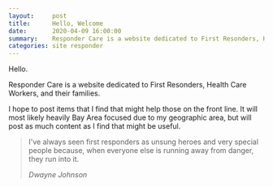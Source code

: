 ```yaml
---
layout:     post
title:      Hello, Welcome
date:       2020-04-09 16:00:00
summary:    Responder Care is a website dedicated to First Resonders, Health Care Workers, and their families
categories: site responder
---
```


Hello.

Responder Care is a website dedicated to First Resonders, Health Care Workers, and their families.

I hope to post items that I find that might help those on the front line.  It will most likely heavily Bay Area focused due to my geographic area, but will post as much content as I find that might be useful.

<blockquote>
  <p>
   I've always seen first responders as unsung heroes and very special people because, when everyone else is running away from danger, they run into it.
  </p>
  <footer><cite title="Dwayne Johnson">Dwayne Johnson</cite></footer>
</blockquote>
